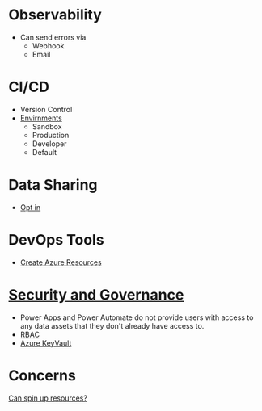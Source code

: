 # Observability
* Can send errors via
    * Webhook
    * Email

# CI/CD
* Version Control
* [Envirnments](https://learn.microsoft.com/en-us/power-platform/alm/basics-alm)
    * Sandbox
    * Production
    * Developer
    * Default

# Data Sharing
* [Opt in](https://learn.microsoft.com/en-us/power-platform/faqs-copilot-data-sharing)

# DevOps Tools
* [Create Azure Resources](https://learn.microsoft.com/en-us/power-platform/alm/devops-build-tools)

# [Security and Governance](https://learn.microsoft.com/en-us/power-platform/admin/governance-considerations)
* Power Apps and Power Automate do not provide users with access to any data assets that they don't already have access to. 
* [RBAC](https://learn.microsoft.com/en-us/azure/automation/automation-role-based-access-control)
* [Azure KeyVault](https://www.matthewdevaney.com/hide-passwords-in-power-automate-flows-and-api-keys-secrets/)



# Concerns
[Can spin up resources?](https://learn.microsoft.com/en-us/power-platform/alm/devops-build-tools)

